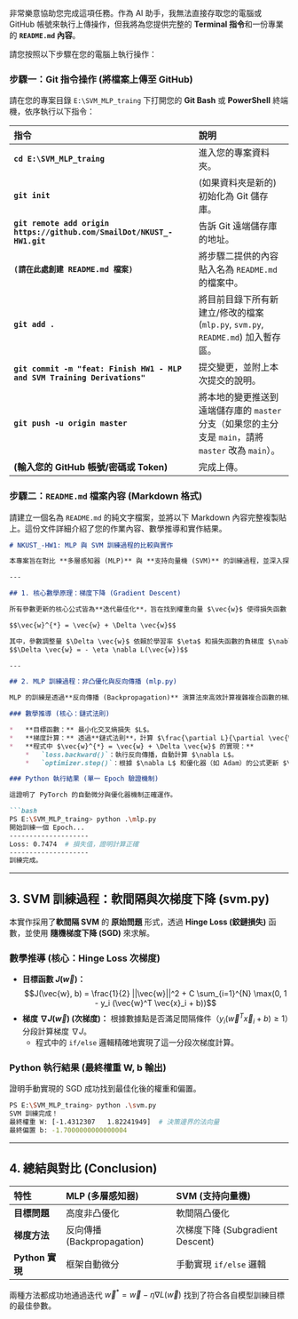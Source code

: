 非常樂意協助您完成這項任務。作為 AI 助手，我無法直接存取您的電腦或 GitHub 帳號來執行上傳操作，但我將為您提供完整的 **Terminal 指令**和一份專業的 **`README.md` 內容**。

請您按照以下步驟在您的電腦上執行操作：

### 步驟一：Git 指令操作 (將檔案上傳至 GitHub)

請在您的專案目錄 `E:\SVM_MLP_traing` 下打開您的 **Git Bash** 或 **PowerShell** 終端機，依序執行以下指令：

| 指令 | 說明 |
| :--- | :--- |
| **`cd E:\SVM_MLP_traing`** | 進入您的專案資料夾。 |
| **`git init`** | (如果資料夾是新的) 初始化為 Git 儲存庫。 |
| **`git remote add origin https://github.com/SmailDot/NKUST_-HW1.git`** | 告訴 Git 遠端儲存庫的地址。 |
| **`(請在此處創建 README.md 檔案)`** | 將步驟二提供的內容貼入名為 `README.md` 的檔案中。 |
| **`git add .`** | 將目前目錄下所有新建立/修改的檔案 (`mlp.py`, `svm.py`, `README.md`) 加入暫存區。 |
| **`git commit -m "feat: Finish HW1 - MLP and SVM Training Derivations"`** | 提交變更，並附上本次提交的說明。 |
| **`git push -u origin master`** | 將本地的變更推送到遠端儲存庫的 `master` 分支（如果您的主分支是 `main`，請將 `master` 改為 `main`）。 |
| **(輸入您的 GitHub 帳號/密碼或 Token)** | 完成上傳。 |

### 步驟二：`README.md` 檔案內容 (Markdown 格式)

請建立一個名為 `README.md` 的純文字檔案，並將以下 Markdown 內容完整複製貼上。這份文件詳細介紹了您的作業內容、數學推導和實作結果。

````markdown
# NKUST_-HW1: MLP 與 SVM 訓練過程的比較與實作

本專案旨在對比 **多層感知器 (MLP)** 與 **支持向量機 (SVM)** 的訓練過程，並深入探討機器學習中的**梯度下降 (Gradient Descent)** 最佳化原理。

---

## 1. 核心數學原理：梯度下降 (Gradient Descent)

所有參數更新的核心公式皆為**迭代最佳化**，旨在找到權重向量 $\vec{w}$ 使得損失函數 $L(\vec{w})$ 最小化：

$$\vec{w}^{*} = \vec{w} + \Delta \vec{w}$$

其中，參數調整量 $\Delta \vec{w}$ 依賴於學習率 $\eta$ 和損失函數的負梯度 $\nabla L(\vec{w})$：
$$\Delta \vec{w} = - \eta \nabla L(\vec{w})$$

---

## 2. MLP 訓練過程：非凸優化與反向傳播 (mlp.py)

MLP 的訓練是透過**反向傳播 (Backpropagation)** 演算法來高效計算複雜複合函數的梯度。

### 數學推導 (核心：鏈式法則)

*   **目標函數：** 最小化交叉熵損失 $L$。
*   **梯度計算：** 透過**鏈式法則**，計算 $\frac{\partial L}{\partial \vec{W}^{[l]}}$。
*   **程式中 $\vec{w}^{*} = \vec{w} + \Delta \vec{w}$ 的實現：**
    *   `loss.backward()`：執行反向傳播，自動計算 $\nabla L$。
    *   `optimizer.step()`：根據 $\nabla L$ 和優化器（如 Adam）的公式更新 $\vec{w}$。

### Python 執行結果 (單一 Epoch 驗證機制)

這證明了 PyTorch 的自動微分與優化器機制正確運作。

```bash
PS E:\SVM_MLP_traing> python .\mlp.py
開始訓練一個 Epoch...
--------------------
Loss: 0.7474  # 損失值，證明計算正確
--------------------
訓練完成。
````

-----

## 3\. SVM 訓練過程：軟間隔與次梯度下降 (svm.py)

本實作採用了**軟間隔 SVM** 的 **原始問題** 形式，透過 **Hinge Loss (鉸鏈損失)** 函數，並使用 **隨機梯度下降 (SGD)** 來求解。

### 數學推導 (核心：Hinge Loss 次梯度)

  * **目標函數 $J(\vec{w})$：**
    $$J(\vec{w}, b) = \frac{1}{2} ||\vec{w}||^2 + C \sum_{i=1}^{N} \max(0, 1 - y_i (\vec{w}^T \vec{x}_i + b))$$
  * **梯度 $\nabla J(\vec{w})$ (次梯度)：** 根據數據點是否滿足間隔條件（$y_i (\vec{w}^T \vec{x}_i + b) \geq 1$）分段計算梯度 $\nabla J$。
      * 程式中的 `if/else` 邏輯精確地實現了這一分段次梯度計算。

### Python 執行結果 (最終權重 W, b 輸出)

證明手動實現的 SGD 成功找到最佳化後的權重和偏置。

```bash
PS E:\SVM_MLP_traing> python .\svm.py
SVM 訓練完成！
最終權重 W: [-1.4312307   1.82241949]  # 決策邊界的法向量
最終偏置 b: -1.7000000000000004
```

-----

## 4\. 總結與對比 (Conclusion)

| 特性 | MLP (多層感知器) | SVM (支持向量機) |
| :--- | :--- | :--- |
| **目標問題** | 高度非凸優化 | 軟間隔凸優化 |
| **梯度方法** | 反向傳播 (Backpropagation) | 次梯度下降 (Subgradient Descent) |
| **Python 實現** | 框架自動微分 | 手動實現 `if/else` 邏輯 |

兩種方法都成功地通過迭代 $\vec{w}^{*} = \vec{w} - \eta \nabla L(\vec{w})$ 找到了符合各自模型訓練目標的最佳參數。

```
```
